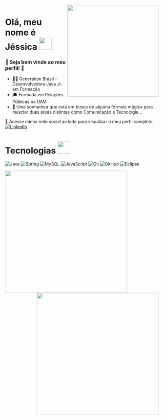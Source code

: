 <img align="right" width="300px" src="https://media.giphy.com/media/gx54W1mSpeYMg/giphy.gif">

# Olá, meu nome é Jéssica  <img src="https://media.giphy.com/media/f9jQLaKJJl6dL0AmmZ/giphy.gif" width="40px"> 

### 🌈 Seja bem vinde ao meu perfil! 🌈 

- 👩‍💻 Generation Brasil - Desenvolvedora Java Jr. em Formação
- :mortar_board: Formada em Relações Públicas na UAM
- 🦄 Uma sonhadora que está em busca de alguma fórmula mágica para mesclar duas áreas distintas como Comunicação e Tecnologia...

🔗 Acesse minha rede social ao lado para visualizar o meu perfil completo <a href="https://www.linkedin.com/in/jessica-a-cordeiro/"><img src="https://img.shields.io/badge/LinkedIn-%230077B5.svg?&style=flat-square&logo=linkedin&logoColor=white" alt="LinkedIn"> </a>

# Tecnologias <img src="https://media.giphy.com/media/fvT2uzkzsSWmmkvl5g/giphy.gif" width="40px"> 
![Java](https://camo.githubusercontent.com/e17e119d8c9bb34ac9710be65d35d52a7e04cc260476760305525204df5f34b0/68747470733a2f2f696d672e736869656c64732e696f2f62616467652f2d4a6176612d3030373339363f7374796c653d666c61742d737175617265266c6f676f3d6a617661)
![Spring](https://camo.githubusercontent.com/d8f7e93bdb728c656b784b48c9229b2224067c147978e345773f21c0ac43f324/68747470733a2f2f696d672e736869656c64732e696f2f62616467652f2d537072696e672d3644423333463f7374796c653d666c61742d737175617265266c6f676f3d737072696e67266c6f676f436f6c6f723d7768697465)
![MySQL](https://camo.githubusercontent.com/4eade77f6242a74645c408f1cc48b4c05f3c7c8a74d0bf15c2a1e259e4d357d9/68747470733a2f2f696d672e736869656c64732e696f2f62616467652f2d4d7953514c2d3434373941313f7374796c653d666c61742d737175617265266c6f676f3d6d7973716c266c6f676f436f6c6f723d7768697465)
![JavaScript](https://camo.githubusercontent.com/cf1a0ef083a2372d7f66b4691d5d25bfd8c098f42871e8da90edb1f32ed187c4/68747470733a2f2f696d672e736869656c64732e696f2f62616467652f2d4a6176615363726970742d626c61636b3f7374796c653d666c61742d737175617265266c6f676f3d6a617661736372697074)
![Git](https://camo.githubusercontent.com/edd3031a0956c904634f9a394267a6ba61e9a0bb95c9512a1fbc0725b4014d03/68747470733a2f2f696d672e736869656c64732e696f2f62616467652f2d4769742d626c61636b3f7374796c653d666c61742d737175617265266c6f676f3d676974)
![GitHub](https://camo.githubusercontent.com/85dc47a56a4e73ae7b6e64b3b4416785497e74219ae179ae8faaaca10d5a78d9/68747470733a2f2f696d672e736869656c64732e696f2f62616467652f2d4769744875622d3138313731373f7374796c653d666c61742d737175617265266c6f676f3d676974687562)
![Eclipse](https://camo.githubusercontent.com/5395fa328395998163ba3ae03e20eb6cd633c2535f4149cc6b2f5fa40113ecaf/68747470733a2f2f696d672e736869656c64732e696f2f62616467652f2d45636c697073652d3243323235353f7374796c653d666c61742d737175617265266c6f676f3d65636c69707365266c6f676f436f6c6f723d7768697465)

<img align="left"  width="400px" src="https://github-readme-stats.vercel.app/api/top-langs/?username=jessicacordeiro&layout=compact&theme=vision-friendly-dark" />
<img align="right" width="400px" src="https://github-readme-stats.vercel.app/api?username=jessicacordeiro&show_icons=true,css&layout=compact&theme=vision-friendly-dark" />
